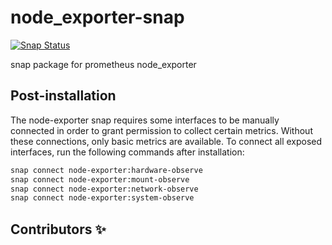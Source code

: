 # node_exporter-snap

[![Snap Status](https://build.snapcraft.io/badge/guilhem/node_exporter-snap.svg)](https://build.snapcraft.io/user/guilhem/node_exporter-snap)

snap package for prometheus node_exporter

## Post-installation

The node-exporter snap requires some interfaces to be manually connected in order to grant permission to collect certain metrics. Without these connections, only basic metrics are available. To connect all exposed interfaces, run the following commands after installation:

```bash
snap connect node-exporter:hardware-observe
snap connect node-exporter:mount-observe
snap connect node-exporter:network-observe
snap connect node-exporter:system-observe
```

## Contributors :sparkles:
